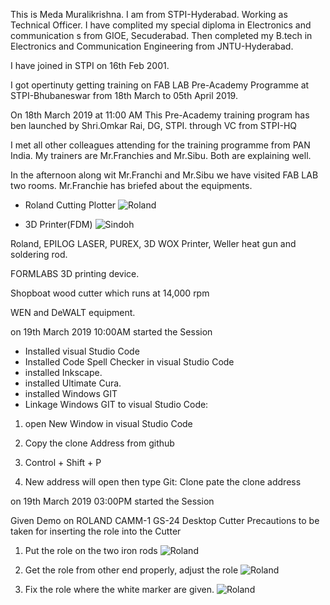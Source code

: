 This is Meda Muralikrishna. I am from STPI-Hyderabad. Working as Technical Officer. 
I have complited my special diploma in Electronics and communication s from GIOE, Secuderabad. Then completed my B.tech in Electronics and Communication Engineering from JNTU-Hyderabad.

I have joined in STPI on 16th Feb 2001. 

I got opertinuty getting training on FAB LAB Pre-Academy Programme at STPI-Bhubaneswar from 18th March to 05th April 2019.

On 18th March 2019 at 11:00 AM This Pre-Academy training program has ben launched by Shri.Omkar Rai, DG, STPI. through VC from STPI-HQ 

I met all other colleagues attending for the training programme from PAN India.
My trainers are Mr.Franchies and Mr.Sibu. Both are explaining well.

In the afternoon along wit Mr.Franchi and Mr.Sibu we have visited FAB LAB two rooms.
Mr.Franchie has briefed about the equipments.

- Roland Cutting Plotter
![Roland](images/roland_gs24_cutting_plotter.jpg)

- 3D Printer(FDM)
![Sindoh](images/3dwox.jpg)

Roland, EPILOG LASER, PUREX, 3D WOX Printer, Weller heat gun and soldering rod.


FORMLABS 3D printing device.

Shopboat wood cutter which runs at 14,000 rpm

WEN and DeWALT equipment.<br>

on 19th March 2019 10:00AM started the Session 

- Installed visual Studio Code
- Installed Code Spell Checker in visual Studio Code
- installed Inkscape.
- installed Ultimate Cura.
- installed Windows GIT
- Linkage Windows GIT to visual Studio Code:

1. open New Window in visual Studio Code

2. Copy the clone Address from github 

3. Control + Shift + P  

4. New address will open then type Git: Clone pate the clone address


on 19th March 2019 03:00PM started the Session

Given Demo on ROLAND CAMM-1 GS-24 Desktop Cutter
Precautions to be taken for inserting the role into the Cutter


1. Put the role on the two iron rods
![Roland](images/gs24demo2.jpg)

2. Get the role from other end properly, adjust the role 
![Roland](images/gs24demo1.jpg)

3. Fix the role where the white marker are given.
![Roland](images/gs24demo3.jpg)
